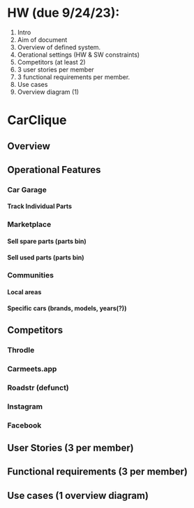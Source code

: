 # HW (due 9/24/23):
1. Intro
  1. Aim of document
  2. Overview of defined system.
  3. Oerational settings (HW & SW constraints)
  4. Competitors (at least 2)
2. 3 user stories per member
3. 3 functional requirements per member.
4. Use cases
  1. Overview diagram (1)
  
# CarClique
## Overview
## Operational Features
### Car Garage
#### Track Individual Parts
### Marketplace
#### Sell spare parts (parts bin)
#### Sell used parts (parts bin)
### Communities
#### Local areas
#### Specific cars (brands, models, years(?)) 
## Competitors
### Throdle
### Carmeets.app
### Roadstr (defunct)
### Instagram
### Facebook
## User Stories (3 per member)
## Functional requirements (3 per member)
## Use cases (1 overview diagram)
